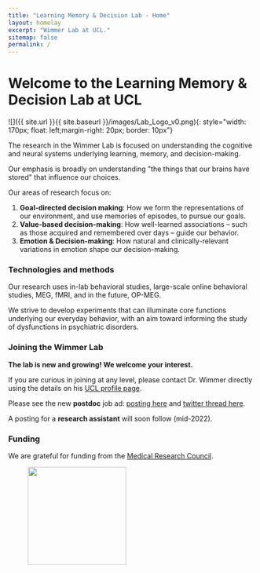 ```yaml
---
title: "Learning Memory & Decision Lab - Home"
layout: homelay
excerpt: "Wimmer Lab at UCL."
sitemap: false
permalink: /
---
```


# Welcome to the Learning Memory & Decision Lab at UCL


![]({{ site.url }}{{ site.baseurl }}/images/Lab_Logo_v0.png){: style="width: 170px; float: left;margin-right: 20px; border: 10px"}


The research in the Wimmer Lab is focused on understanding the cognitive and neural systems underlying learning, memory, and decision-making.

Our emphasis is broadly on understanding "the things that our brains have stored" that influence our choices.

Our areas of research focus on:

1. **Goal-directed decision making**: How we form the representations of our environment, and use memories of episodes, to pursue our goals.
2. **Value-based decision-making**: How well-learned associations – such as those acquired and remembered over days – guide our behavior.
3. **Emotion & Decision-making**: How natural and clinically-relevant variations in emotion shape our decision-making.

### Technologies and methods
Our research uses in-lab behavioral studies, large-scale online behavioral studies, MEG, fMRI, and in the future, OP-MEG.

We strive to develop experiments that can illuminate core functions underlying our everyday behavior, with an aim toward informing the study of dysfunctions in psychiatric disorders.

### Joining the Wimmer Lab
**The lab is new and growing! We welcome your interest.**

If you are curious in joining at any level, please contact Dr. Wimmer directly using the details on his [UCL profile page](https://iris.ucl.ac.uk/iris/browse/profile?upi=GEWIM96).

Please see the new **postdoc** job ad: [posting here](https://atsv7.wcn.co.uk/search_engine/jobs.cgi?SID=amNvZGU9MTg4MzAxNiZ2dF90ZW1wbGF0ZT05NjYmb3duZXI9NTA0MTE3OCZvd25lcnR5cGU9ZmFpciZicmFuZF9pZD0wJnZhY2Zpcm0udmFjdGl0bGU9Q29nbml0aXZlICZwb3N0aW5nX2NvZGU9MjI0) and [twitter thread here](https://twitter.com/gelliott_wimmer/status/1506990368230830084).

A posting for a **research assistant** will soon follow (mid-2022).


### Funding
We are grateful for funding from the [Medical Research Council](https://www.ukri.org/councils/mrc/).

<figure class="third">
<img src="{{ site.url }}{{ site.baseurl }}/images/logopic/Logo_MRC.png" style="width: 200px">







